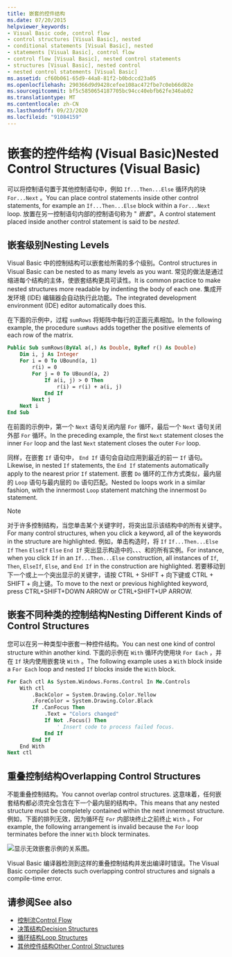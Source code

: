 ```yaml
---
title: 嵌套的控件结构
ms.date: 07/20/2015
helpviewer_keywords:
- Visual Basic code, control flow
- control structures [Visual Basic], nested
- conditional statements [Visual Basic], nested
- statements [Visual Basic], control flow
- control flow [Visual Basic], nested control statements
- structures [Visual Basic], nested control
- nested control statements [Visual Basic]
ms.assetid: cf60b061-65d9-44a8-81f2-b0bdccd23a05
ms.openlocfilehash: 290366d9d9428cefee108ac472fbe7c0eb66d82e
ms.sourcegitcommit: bf5c5850654187705bc94cc40ebfb62fe346ab02
ms.translationtype: MT
ms.contentlocale: zh-CN
ms.lasthandoff: 09/23/2020
ms.locfileid: "91084159"
---
```

# <a name="nested-control-structures-visual-basic"></a><span data-ttu-id="6279e-102">嵌套的控件结构 (Visual Basic)</span><span class="sxs-lookup"><span data-stu-id="6279e-102">Nested Control Structures (Visual Basic)</span></span>

<span data-ttu-id="6279e-103">可以将控制语句置于其他控制语句中，例如 `If...Then...Else` 循环内的块 `For...Next` 。</span><span class="sxs-lookup"><span data-stu-id="6279e-103">You can place control statements inside other control statements, for example an `If...Then...Else` block within a `For...Next` loop.</span></span> <span data-ttu-id="6279e-104">放置在另一控制语句内部的控制语句称为 " *嵌套*"。</span><span class="sxs-lookup"><span data-stu-id="6279e-104">A control statement placed inside another control statement is said to be *nested*.</span></span>  
  
## <a name="nesting-levels"></a><span data-ttu-id="6279e-105">嵌套级别</span><span class="sxs-lookup"><span data-stu-id="6279e-105">Nesting Levels</span></span>  

 <span data-ttu-id="6279e-106">Visual Basic 中的控制结构可以嵌套给所需的多个级别。</span><span class="sxs-lookup"><span data-stu-id="6279e-106">Control structures in Visual Basic can be nested to as many levels as you want.</span></span> <span data-ttu-id="6279e-107">常见的做法是通过缩进每个结构的主体，使嵌套结构更具可读性。</span><span class="sxs-lookup"><span data-stu-id="6279e-107">It is common practice to make nested structures more readable by indenting the body of each one.</span></span> <span data-ttu-id="6279e-108">集成开发环境 (IDE) 编辑器会自动执行此功能。</span><span class="sxs-lookup"><span data-stu-id="6279e-108">The integrated development environment (IDE) editor automatically does this.</span></span>  
  
 <span data-ttu-id="6279e-109">在下面的示例中，过程 `sumRows` 将矩阵中每行的正面元素相加。</span><span class="sxs-lookup"><span data-stu-id="6279e-109">In the following example, the procedure `sumRows` adds together the positive elements of each row of the matrix.</span></span>  
  
```vb
Public Sub sumRows(ByVal a(,) As Double, ByRef r() As Double)  
    Dim i, j As Integer  
    For i = 0 To UBound(a, 1)  
        r(i) = 0  
        For j = 0 To UBound(a, 2)  
            If a(i, j) > 0 Then  
                r(i) = r(i) + a(i, j)  
            End If  
        Next j  
    Next i  
End Sub  
```  
  
 <span data-ttu-id="6279e-110">在前面的示例中，第一个 `Next` 语句关闭内层 `For` 循环，最后一个 `Next` 语句关闭外部 `For` 循环。</span><span class="sxs-lookup"><span data-stu-id="6279e-110">In the preceding example, the first `Next` statement closes the inner `For` loop and the last `Next` statement closes the outer `For` loop.</span></span>  
  
 <span data-ttu-id="6279e-111">同样，在嵌套 `If` 语句中， `End If` 语句会自动应用到最近的前一 `If` 语句。</span><span class="sxs-lookup"><span data-stu-id="6279e-111">Likewise, in nested `If` statements, the `End If` statements automatically apply to the nearest prior `If` statement.</span></span> <span data-ttu-id="6279e-112">嵌套 `Do` 循环的工作方式类似，最内层的 `Loop` 语句与最内层的 `Do` 语句匹配。</span><span class="sxs-lookup"><span data-stu-id="6279e-112">Nested `Do` loops work in a similar fashion, with the innermost `Loop` statement matching the innermost `Do` statement.</span></span>  
  
> [!NOTE]
> <span data-ttu-id="6279e-113">对于许多控制结构，当您单击某个关键字时，将突出显示该结构中的所有关键字。</span><span class="sxs-lookup"><span data-stu-id="6279e-113">For many control structures, when you click a keyword, all of the keywords in the structure are highlighted.</span></span> <span data-ttu-id="6279e-114">例如，单击构造时，将 `If` `If...Then...Else` `If` `Then` `ElseIf` `Else` `End If` 突出显示构造中的、、、和的所有实例。</span><span class="sxs-lookup"><span data-stu-id="6279e-114">For instance, when you click `If` in an `If...Then...Else` construction, all instances of `If`, `Then`, `ElseIf`, `Else`, and `End If` in the construction are highlighted.</span></span> <span data-ttu-id="6279e-115">若要移动到下一个或上一个突出显示的关键字，请按 CTRL + SHIFT + 向下键或 CTRL + SHIFT + 向上键。</span><span class="sxs-lookup"><span data-stu-id="6279e-115">To move to the next or previous highlighted keyword, press CTRL+SHIFT+DOWN ARROW or CTRL+SHIFT+UP ARROW.</span></span>  
  
## <a name="nesting-different-kinds-of-control-structures"></a><span data-ttu-id="6279e-116">嵌套不同种类的控制结构</span><span class="sxs-lookup"><span data-stu-id="6279e-116">Nesting Different Kinds of Control Structures</span></span>  

 <span data-ttu-id="6279e-117">您可以在另一种类型中嵌套一种控件结构。</span><span class="sxs-lookup"><span data-stu-id="6279e-117">You can nest one kind of control structure within another kind.</span></span> <span data-ttu-id="6279e-118">下面的示例在 `With` 循环内使用块 `For Each` ，并在 `If` 块内使用嵌套块 `With` 。</span><span class="sxs-lookup"><span data-stu-id="6279e-118">The following example uses a `With` block inside a `For Each` loop and nested `If` blocks inside the `With` block.</span></span>  
  
```vb
For Each ctl As System.Windows.Forms.Control In Me.Controls  
    With ctl  
        .BackColor = System.Drawing.Color.Yellow  
        .ForeColor = System.Drawing.Color.Black  
        If .CanFocus Then  
            .Text = "Colors changed"  
            If Not .Focus() Then  
                ' Insert code to process failed focus.  
            End If  
        End If  
    End With  
Next ctl  
```  
  
## <a name="overlapping-control-structures"></a><span data-ttu-id="6279e-119">重叠控制结构</span><span class="sxs-lookup"><span data-stu-id="6279e-119">Overlapping Control Structures</span></span>  

 <span data-ttu-id="6279e-120">不能重叠控制结构。</span><span class="sxs-lookup"><span data-stu-id="6279e-120">You cannot overlap control structures.</span></span> <span data-ttu-id="6279e-121">这意味着，任何嵌套结构都必须完全包含在下一个最内层的结构中。</span><span class="sxs-lookup"><span data-stu-id="6279e-121">This means that any nested structure must be completely contained within the next innermost structure.</span></span> <span data-ttu-id="6279e-122">例如，下面的排列无效，因为循环在 `For` 内部块终止之前终止 `With` 。</span><span class="sxs-lookup"><span data-stu-id="6279e-122">For example, the following arrangement is invalid because the `For` loop terminates before the inner `With` block terminates.</span></span>  
  
 ![显示无效嵌套示例的关系图。](./media/nested-control-structures/example-invalid-nesting.gif)
  
 <span data-ttu-id="6279e-124">Visual Basic 编译器检测到这样的重叠控制结构并发出编译时错误。</span><span class="sxs-lookup"><span data-stu-id="6279e-124">The Visual Basic compiler detects such overlapping control structures and signals a compile-time error.</span></span>  
  
## <a name="see-also"></a><span data-ttu-id="6279e-125">请参阅</span><span class="sxs-lookup"><span data-stu-id="6279e-125">See also</span></span>

- [<span data-ttu-id="6279e-126">控制流</span><span class="sxs-lookup"><span data-stu-id="6279e-126">Control Flow</span></span>](index.md)
- [<span data-ttu-id="6279e-127">决策结构</span><span class="sxs-lookup"><span data-stu-id="6279e-127">Decision Structures</span></span>](decision-structures.md)
- [<span data-ttu-id="6279e-128">循环结构</span><span class="sxs-lookup"><span data-stu-id="6279e-128">Loop Structures</span></span>](loop-structures.md)
- [<span data-ttu-id="6279e-129">其他控件结构</span><span class="sxs-lookup"><span data-stu-id="6279e-129">Other Control Structures</span></span>](other-control-structures.md)
